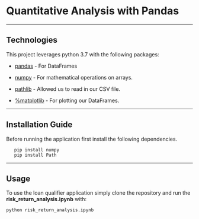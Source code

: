 # Quantitative Analysis with Pandas 

---

## Technologies

This project leverages python 3.7 with the following packages:

* [pandas](https://github.com/pandas-dev/pandas) - For DataFrames

* [numpy](https://github.com/numpy/numpy) - For mathematical operations on arrays.

* [pathlib](https://github.com/jazzband/pathlib2) - Allowed us to read in our CSV file. 

* [%matplotlib](https://github.com/matplotlib/matplotlib) - For plotting our DataFrames.

---

## Installation Guide

Before running the application first install the following dependencies.

```pip install pandas
   pip install numpy
   pip install Path
```

---

## Usage

To use the loan qualifier application simply clone the repository and run the **risk_return_analysis.ipynb** with:

```python
python risk_return_analysis.ipynb
```
